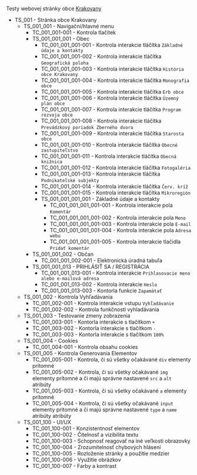 Testy webovej stránky obce [Krakovany](https://www.krakovany.sk)

<!--
# _ znamená test sada, eg. 001_001 je prvá sada prvej sady
# - znamená test case, eg. 001_001-001 je prvý test case prvej sady prvej sady
-->

- TS_001 - Stránka obce Krakovany
  - TS_001_001 - Navigační/hlavné menu
    - TC_001_001-001 - Kontrola tlačítek
    - TS_001_001_001 - Obec
      - TC_001_001_001-001 - Kontrola interakcie tláčítka `Základné údaje a kontakty`
      - TC_001_001_001-002 - Kontrola interakcie tláčítka `Geografická poloha`
      - TC_001_001_001-003 - Kontrola interakcie tláčítka `História obce Krakovany`
      - TC_001_001_001-004 - Kontrola interakcie tláčítka `Monografia obce`
      - TC_001_001_001-005 - Kontrola interakcie tláčítka `Erb obce`
      - TC_001_001_001-006 - Kontrola interakcie tláčítka `Územný plán obce`
      - TC_001_001_001-007 - Kontrola interakcie tláčítka `Program rozvoja obce`
      - TC_001_001_001-008 - Kontrola interakcie tláčítka `Prevádzkový poriadok Zberného dvora`
      - TC_001_001_001-009 - Kontrola interakcie tláčítka `Starosta obce`
      - TC_001_001_001-010 - Kontrola interakcie tláčítka `Obecné zastupiteľstvo`
      - TC_001_001_001-011 - Kontrola interakcie tláčítka `Obecná knižnica`
      - TC_001_001_001-012 - Kontrola interakcie tláčítka `Fotogaléria`
      - TC_001_001_001-013 - Kontrola interakcie tláčítka `Podnikateľské subjekty`
      - TC_001_001_001-014 - Kontrola interakcie tláčítka `Červ. kríž`
      - TC_001_001_001-015 - Kontrola interakcie tláčítka `Mikroregión`
      - TS_001_001_001_001 - Základné údaje a kontakty
        - TC_001_001_001_001-001 - Kontrola interakcie pola `Komentár`
        - TC_001_001_001_001-002 - Kontrola interakcie pola `Meno`
        - TC_001_001_001_001-003 - Kontrola interakcie pola `E-mail`
        - TC_001_001_001_001-004 - Kontrola interakcie pola `Adresa webu`
        - TC_001_001_001_001-005 - Kontrola interakcie tlačidla `Pridať komentár`
    - TS_001_001_002 - Občan
      - TC_001_001_002-001 - Elektronická úradná tabuľa
    - TS_001_001_013 - PRIHLÁSIŤ SA / REGISTRÁCIA
      - TC_001_001_013-001 - Kontrola interakcie `Prihlasovacie meno alebo e-mailová adresa`
      - TC_001_001_013-002 - Kontrola interakcie `Heslo`
      - TC_001_001_013-003 - Kontorla funkcie `Zapamätať`
  - TS_001_002 - Kontrola Vyhľadávania
    - TC_001_002-001 - Kontrola interakcie vstupu `Vyhľadávanie`
    - TC_001_002-002 - Kontrola funkčnosti vyhladávania
  - TS_001_003 - Testovanie zmeny zobrazenia
    - TC_001_003-001 - Kontorla interakcie s tlačítkom `+`
    - TC_001_003-002 - Kontorla interakcie s tlačítkom `-`
    - TC_001_003-003 - Kontorla interakcie s tlačítkom `100%`
  - TS_001_004 - Cookies
    - TC_001_004-001 - Kontrola obsahu cookies
  - TS_001_005 - Kontrola Generovania Elementov
    - TC_001_005-001 - Kontrola, či sú všetky očakávané `div` elementy prítomné
    - TC_001_005-002 - Kontrola, či sú všetky očakávané `img` elementy prítomné a či majú správne nastavené `src` a `alt` atribúty
    - TC_001_005-003 - Kontrola, či sú všetky očakávané `a` elementy prítomné 
    - TC_001_005-004 - Kontrola, či sú všetky očakávané `input` elementy prítomné a či majú správne nastavené `type` a `name` atribúty atribúty
  - TS_001_100 - UI/UX
    - TC_001_100-001 - Konzistentnosť elementov
    - TC_001_100-002 - Čitelnosť a vizibilita textu
    - TC_001_100-003 - Schopnosť reagovať na iné veľkosti obrazovky
    - TC_001_100-004 - Zrozumitelnosť chybových hlásení
    - TC_001_100-005 - Rozloženie stránky a použitie medzier
    - TC_001_100-006 - Využitie obrázkov
    - TC_001_100-007 - Farby a kontrast
        <!-- 
            Možné ďalšie UI/UX:
            - Funkčnosť navigačného menu
            - Funkčnosť linkov a ich správnosť
            - Funkčnosť foriem
            - Načítacia doba a výkon
            - Funkcie na prispôsobenie (možnosť zväčšiť/zmenšiť text)
            - Kompatibilita s rôznymi prehliadačmi
            - Funkčnosť možnosti vyhľadávania
            - Aktualita obsahu
            - Plynulost elementov pri hover
            - Funkčnosť interaktívnych elementov (buttons, dopdowns)
            - Funkčnosť možnosti prihlásenia
            - Presnosť predpovedi počasia
            - Funkčnosť tláčítok socialnych médií
        -->
